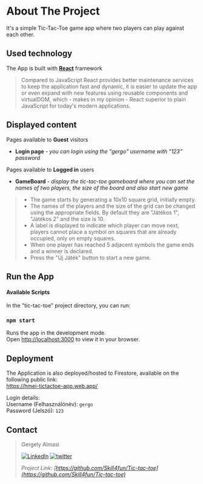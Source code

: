 <!-- ABOUT THE PROJECT -->
# About The Project

It's a simple Tic-Tac-Toe game app where two players can play against each other.

## Used technology
The App is built with **[React](https://reactjs.org/)** framework
>
>Compared to JavaScript React provides better maintenance services  to keep the application fast and dynamic, it is easier to update the app or even expand with new features using reusable components and virtualDOM, which - makes in my opinion - React superior to plain JavaScript for today's modern applications.

## Displayed content
Pages available to **Guest** visitors
* **Login page** - _you can login using the "gergo" username with "123" password_

Pages available to **Logged in** users
* **GameBoard** - _display the tic-tac-toe gameboard where you can set the names of two players, the size of the board and also start new game_  


> * The game starts by generating a 10x10 square grid, initially empty.
> * The names of the players and the size of the grid can be changed using the appropriate fields. By default they are "Játékos 1", "Játékos 2" and the size is 10.
> * A label is displayed to indicate which player can move next, players cannot place a symbol on squares that are already occupied, only on empty squares.
> * When one player has reached 5 adjacent symbols the game ends and a winner is declared.
> * Press the "Új Játék" button to start a new game.

<!-- CONFIGURATION -->
## Run the App

#### Available Scripts

In the "tic-tac-toe" project directory, you can run:

### `npm start`

Runs the app in the development mode.\
Open [http://localhost:3000](http://localhost:3000) to view it in your browser.


## Deployment

The Application is also deployed/hosted to Firestore, available on the following public link:\
https://hmei-tictactoe-app.web.app/

Login details:\
Username (Felhasználónév): `gergo` \
Password (Jelszó): `123` 

<!-- CONTACT -->
## Contact

>Gergely Almasi 
>
>[![LinkedIn][linkedin-shield]][linkedin-url] [![twitter][twitter-shield]][twitter-url] 
>
>_Project Link: [https://github.com/Skill4fun/Tic-tac-toe](https://github.com/Skill4fun/Tic-tac-toe)_  
>
>

<!-- MARKDOWN LINKS & IMAGES -->
[linkedin-shield]: https://img.shields.io/badge/-LinkedIn-black.svg?style=logo=linkedin&colorB=0092cc
[linkedin-url]: https://linkedin.com/in/gergo-almasi
[product-screenshot]: images/screenshot.png
[twitter-shield]: https://img.shields.io/twitter/url?style=social&url=https%3A%2F%2Ftwitter.com%2F
[twitter-url]: https://twitter.com/Skill4fun_